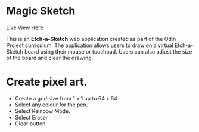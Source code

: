# Magic Sketch

[Live View Here](https://eric-96.github.io/Etch-a-Sketch/)

This is an **Etch-a-Sketch** web application created as part of the Odin Project curriculum. The application allows users to draw on a virtual Etch-a-Sketch board using their mouse or touchpad. Users can also adjust the size of the board and clear the drawing.


# Create pixel art.

- Create a grid size from 1 x 1 up to 64 x 64
- Select any colour for the pen.
- Select Rainbow Mode.
- Select Eraser
- Clear button